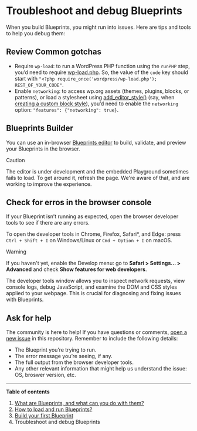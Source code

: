 # Troubleshoot and debug Blueprints

When you build Blueprints, you might run into issues. Here are tips and tools to help you debug them:

## Review Common gotchas

- Require `wp-load`: to run a WordPress PHP function using the `runPHP` step, you’d need to require [wp-load.php](https://github.com/WordPress/WordPress/blob/master/wp-load.php). So, the value of the `code` key should start with `"<?php require_once('wordpress/wp-load.php'); REST_OF_YOUR_CODE"`.
- Enable `networking`: to access wp.org assets (themes, plugins, blocks, or patterns), or load a stylesheet using [add_editor_style()](https://developer.wordpress.org/reference/functions/add_editor_style/) (say, when [creating a custom block style](https://developer.wordpress.org/news/2023/02/creating-custom-block-styles-in-wordpress-themes)), you’d need to enable the `networking` option: `"features": {"networking": true}`.

## Blueprints Builder

You can use an in-browser [Blueprints editor](https://playground.wordpress.net/builder/builder.html) to build, validate, and preview your Blueprints in the browser. 

> [!CAUTION]
> The editor is under development and the embedded Playground sometimes fails to load. To get around it, refresh the page. We're aware of that, and are working to improve the experience.

## Check for erros in the browser console

If your Blueprint isn’t running as expected, open the browser developer tools to see if there are any errors. 

To open the developer tools in Chrome, Firefox, Safari*, and Edge: press `Ctrl + Shift + I` on Windows/Linux or `Cmd + Option + I` on macOS.

> [!WARNING]
> If you haven't yet, enable the Develop menu: go to **Safari > Settings... > Advanced** and check **Show features for web developers**.

The developer tools window allows you to inspect network requests, view console logs, debug JavaScript, and examine the DOM and CSS styles applied to your webpage. This is crucial for diagnosing and fixing issues with Blueprints.

## Ask for help

The community is here to help! If you have questions or comments, [open a new issue](https://github.com/adamziel/blueprints/issues) in this repository. Remember to include the following details:

- The Blueprint you’re trying to run.
- The error message you’re seeing, if any.
- The full output from the browser developer tools.
- Any other relevant information that might help us understand the issue: OS, broswer version, etc.

***

**Table of contents**
1. [What are Blueprints, and what can you do with them?](./what-are-blueprints-what-you-can-do-with-them.md)
2. [How to load and run Blueprints?](./how-to-load-run-blueprints.md)
3. [Build your first Blueprint](./build-your-first-blueprint.md)
4. Troubleshoot and debug Blueprints
